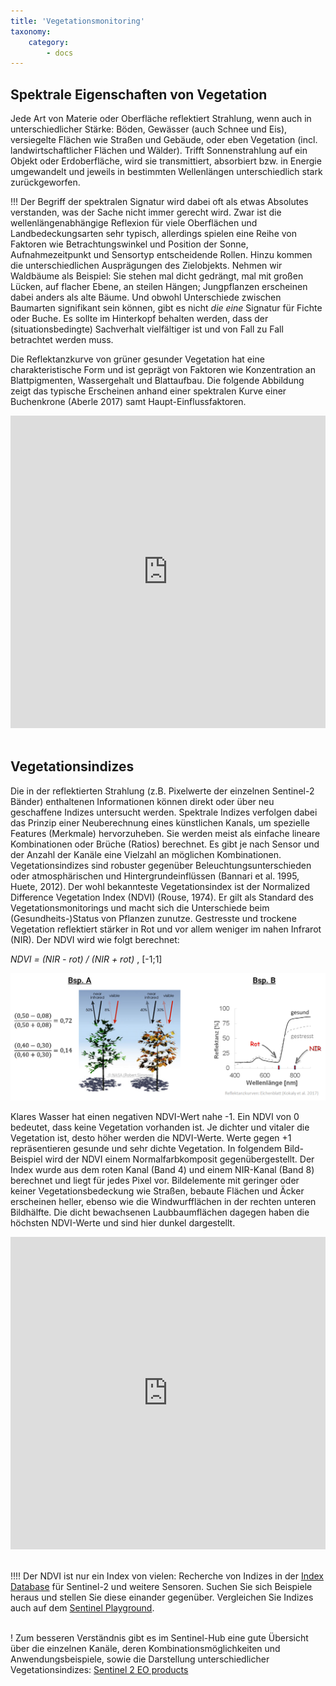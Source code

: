 ```yaml
---
title: 'Vegetationsmonitoring'
taxonomy:
    category:
        - docs
---
```


## Spektrale Eigenschaften von Vegetation

Jede Art von Materie oder Oberfläche reflektiert Strahlung, wenn auch in unterschiedlicher Stärke: Böden, Gewässer (auch Schnee und Eis), versiegelte Flächen wie Straßen und Gebäude, oder eben Vegetation (incl. landwirtschaftlicher Flächen und Wälder).
Trifft Sonnenstrahlung auf ein Objekt oder Erdoberfläche, wird sie transmittiert, absorbiert bzw. in Energie umgewandelt und jeweils in bestimmten Wellenlängen unterschiedlich stark zurückgeworfen.

!!! Der Begriff der spektralen Signatur wird dabei oft als etwas Absolutes verstanden, was der Sache nicht immer gerecht wird. Zwar ist die wellenlängenabhängige Reflexion für viele Oberflächen und Landbedeckungsarten sehr typisch, allerdings spielen eine Reihe von Faktoren wie Betrachtungswinkel und Position der Sonne, Aufnahmezeitpunkt und Sensortyp entscheidende Rollen. Hinzu kommen die unterschiedlichen Ausprägungen des Zielobjekts.
Nehmen wir Waldbäume als Beispiel: Sie stehen mal dicht gedrängt, mal mit großen Lücken, auf flacher Ebene, an steilen Hängen; Jungpflanzen erscheinen dabei anders als alte Bäume. Und obwohl Unterschiede zwischen Baumarten signifikant sein können, gibt es nicht *die eine* Signatur für Fichte oder Buche. Es sollte im Hinterkopf behalten werden, dass der (situationsbedingte) Sachverhalt  vielfältiger ist und von Fall zu Fall betrachtet werden muss.

Die Reflektanzkurve von grüner gesunder Vegetation hat eine charakteristische Form und ist geprägt von Faktoren wie Konzentration an Blattpigmenten, Wassergehalt und Blattaufbau. Die folgende Abbildung zeigt das typische Erscheinen anhand einer spektralen Kurve einer Buchenkrone (Aberle 2017) samt Haupt-Einflussfaktoren.

<style>iframe{max-width: 600px; width: 100%; height: 500px; max-height: 600px}</style>
<iframe src="https://h5p.org/h5p/embed/240206" width="100%" max-width=600 max-height="600" height=400 frameborder="0" allowfullscreen="allowfullscreen"></iframe>
<br><br>

## Vegetationsindizes
Die in der reflektierten Strahlung (z.B. Pixelwerte der einzelnen Sentinel-2 Bänder) enthaltenen Informationen können direkt oder über neu geschaffene Indizes untersucht werden. Spektrale Indizes verfolgen dabei das Prinzip einer Neuberechnung eines künstlichen Kanals, um spezielle Features (Merkmale) hervorzuheben. Sie werden meist als einfache lineare Kombinationen oder Brüche (Ratios) berechnet. Es gibt je nach Sensor und der Anzahl der Kanäle eine Vielzahl an möglichen Kombinationen.
Vegetationsindizes sind robuster gegenüber Beleuchtungsunterschieden oder atmosphärischen und Hintergrundeinflüssen (Bannari et al. 1995, Huete, 2012).
Der wohl bekannteste Vegetationsindex ist der Normalized Difference Vegetation Index (NDVI) (Rouse, 1974). Er gilt als Standard des Vegetationsmonitorings und macht sich die Unterschiede beim (Gesundheits-)Status von Pflanzen zunutze. Gestresste und trockene Vegetation reflektiert stärker in Rot und vor allem weniger im nahen Infrarot (NIR).
Der NDVI wird wie folgt berechnet:

*NDVI = (NIR - rot) / (NIR + rot)* ,  [-1;1]

![NDVI](NDVII_calculation_b.png)

Klares Wasser hat einen negativen NDVI-Wert nahe -1. Ein NDVI von 0 bedeutet, dass keine Vegetation vorhanden ist. Je dichter und vitaler die Vegetation ist, desto höher werden die NDVI-Werte. Werte gegen +1 repräsentieren gesunde und sehr dichte Vegetation. In folgendem Bild-Beispiel wird der NDVI einem Normalfarbkomposit gegenübergestellt. Der Index wurde aus dem roten Kanal (Band 4) und einem NIR-Kanal (Band 8) berechnet und liegt für jedes Pixel vor. Bildelemente mit geringer oder keiner Vegetationsbedeckung wie Straßen, bebaute Flächen und Äcker erscheinen heller, ebenso wie die Windwurfflächen in der rechten unteren Bildhälfte. Die dicht bewachsenen Laubbaumflächen dagegen haben die höchsten NDVI-Werte und sind hier dunkel dargestellt.

<style>iframe{max-width: 600px; width: 100%; height: 500px; max-height: 600px}</style>
<iframe src="https://h5p.org/h5p/embed/311729" width="100%" max-width=600 max-height="600" height=400 frameborder="0" allowfullscreen="allowfullscreen"></iframe>
<br><br>

!!!! Der NDVI ist nur ein Index von vielen: Recherche von Indizes in der [Index Database](https://www.indexdatabase.de/) für Sentinel-2 und weitere Sensoren. Suchen Sie sich Beispiele heraus und stellen Sie diese einander gegenüber. Vergleichen Sie Indizes auch auf dem [Sentinel Playground](https://apps.sentinel-hub.com/sentinel-playground/?source=S2&lat=50.03619419013074&lng=8.040962219238281&zoom=13&preset=1_NATURAL_COL0R&layers=B02,B12,B08&maxcc=20&gain=1.0&gamma=1.0&time=2015-01-01|2018-05-17&atmFilter=&showDates=false).
<br><br>

! Zum besseren Verständnis gibt es im Sentinel-Hub eine gute Übersicht über die einzelnen Kanäle, deren Kombinationsmöglichkeiten und Anwendungsbeispiele, sowie die Darstellung unterschiedlicher Vegetationsindizes: [Sentinel 2 EO products](https://www.sentinel-hub.com/develop/documentation/eo_products/Sentinel2EOproducts)
<br><br>
